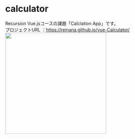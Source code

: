 # calculator
Recursion Vue.jsコースの課題「Calclation App」です。</br>
プロジェクトURL ：https://reinana.github.io/vue-Calculator/</br>
<img src="https://user-images.githubusercontent.com/62531225/201850924-164ed825-8644-4eb2-9242-b1a371258c66.gif" width="320px">

